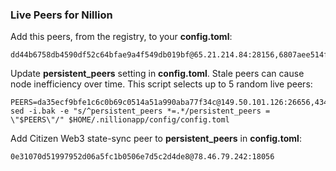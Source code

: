 ### Live Peers for Nillion

Add this peers, from the registry, to your **config.toml**:

```
dd44b6758db4590df52c64bfae9a4f549db019bf@65.21.214.84:28156,6807aee514f058b42abcfae875f400fe50f9b11c@13.124.58.33:26656,3b9feb89a38538c8e476071e9da84d6b5777f0bc@162.55.132.169:26656,ebc272824924ea1a27ea3183dd0b9ba713494f83@185.16.39.172:27076,9da9bd9147db409d1e3c080379d09753c7cc8889@35.214.131.222:26656,396e0e151da5e4f2c46b797785a6a54c2091fb2c@65.21.16.240:28156,46bf306966af92060402066f765b3ec890e35dd1@88.99.161.228:26656,cb6ae22e1e89d029c55f2cb400b0caa19cbe5523@38.132.56.20:32606
```

Update **persistent_peers** setting in **config.toml**. Stale peers can cause node inefficiency over time. This script selects up to 5 random live peers:

```
PEERS=da35ecf9bfe1c6c0b69c0514a51a990aba77f34c@149.50.101.126:26656,4349a7c643ddc877f17e6888684d65c71ad7127d@135.181.239.99:28156,dd46a0e919753c2bc199a3c99cb463a55dc01290@157.180.4.156:56656,c7ceed47dc6ef55193a2653894ff19ad525ca864@40.160.12.190:26656,cb6ae22e1e89d029c55f2cb400b0caa19cbe5523@38.132.56.20:32606
sed -i.bak -e "s/^persistent_peers *=.*/persistent_peers = \"$PEERS\"/" $HOME/.nillionapp/config/config.toml
```

Add Citizen Web3 state-sync peer to **persistent_peers** in **config.toml**:

```
0e31070d51997952d06a5fc1b0506e7d5c2d4de8@78.46.79.242:18056
```
